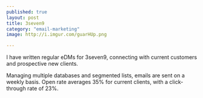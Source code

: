 ```yaml
---
published: true
layout: post
title: 3seven9
category: "email-marketing"
image: http://i.imgur.com/guarHUp.png

---
```


I have written regular eDMs for 3seven9, connecting with current customers and prospective new clients.

Managing multiple databases and segmented lists, emails are sent on a weekly basis. Open rate averages 35% for current clients, with a click-through rate of 23%.
